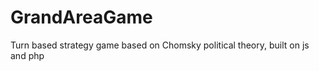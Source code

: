 GrandAreaGame
=============

Turn based strategy game based on Chomsky political theory, built on js and php